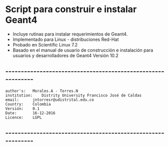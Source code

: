 # Script para construir e instalar Geant4

 - Incluye rutinas para instalar requerimientos de Geant4.
 - Implementado para Linux  - distribuciones Red-Hat
 - Probado en Scientific Linux 7.2
 - Basado en el manual de usuario de construcción e instalación 
   para usuarios y desarrolladores de Geant4 Versión 10.2  

## ------------------------------------------------------------
 ```
 author's:	 Morales.A - Torres.N 
 institution: 	 Distrity University Francisco José de Caldas
 email:		 jntorresr@udistrital.edu.co
 Country:	 Colombia
 Versión:	 0.1
 Date:		 16-12-2016
 Licence:	 LGPL
 ```
## ------------------------------------------------------------
